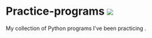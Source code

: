 # Practice-programs <img src="http://evomics.org/wp-content/uploads/2011/09/python-logo-glassy.png">
My collection of Python programs I've been practicing .
